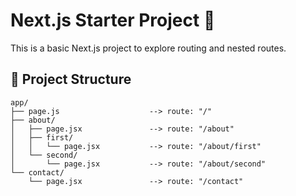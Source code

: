 # Next.js Starter Project 🚀

This is a basic Next.js project to explore routing and nested routes.

## 📁 Project Structure

```text
app/
├── page.js                    --> route: "/"
├── about/
│   ├── page.jsx               --> route: "/about"
│   ├── first/
│   │   └── page.jsx           --> route: "/about/first"
│   └── second/
│       └── page.jsx           --> route: "/about/second"
└── contact/
    └── page.jsx               --> route: "/contact"
``` 